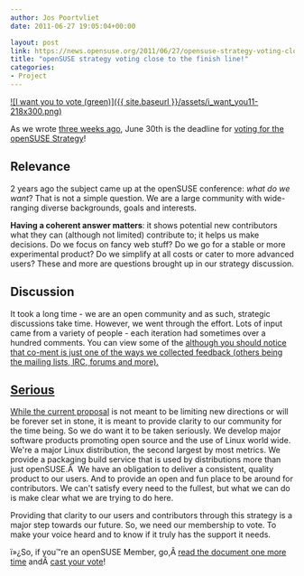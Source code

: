 ```yaml
---
author: Jos Poortvliet
date: 2011-06-27 19:05:04+00:00

layout: post
link: https://news.opensuse.org/2011/06/27/opensuse-strategy-voting-close-to-the-finish-line/
title: "openSUSE strategy voting close to the finish line!"
categories:
- Project
---
```

[![I want you to vote (green)]({{ site.baseurl }}/assets/i_want_you11-218x300.png)](https://news.opensuse.org/2011/06/27/opensuse-strategy-voting-close-to-the-finish-line/i_want_you11-2/)

As we wrote [three weeks ago](https://news.opensuse.org/2011/06/07/time-to-vote-on-the-opensuse-strategy/), June 30th is the deadline for [voting for the openSUSE Strategy](http://bit.ly/kZaAC2)!


## Relevance


2 years ago the subject came up at the openSUSE conference: _what do we want_? That is not a simple question. We are a large community with wide-ranging diverse backgrounds, goals and interests.

**Having a coherent answer matters**: it shows potential new contributors what they can (although not limited) contribute to; it helps us make decisions. Do we focus on fancy web stuff? Do we go for a stable or more experimental product? Do we simplify at all costs or cater to more advanced users? These and more are questions brought up in our strategy discussion.


## <!-- more -->




## Discussion


It took a long time - we are an open community and as such, strategic discussions take time. However, we went through the effort. Lots of input came from a variety of people - each iteration had sometimes over a hundred comments. You can view some of the [ although you should notice that co-ment is just one of the ways we collected feedback (others being the mailing lists, IRC, forums and more).](https://lite.co-ment.com/text/lNPCgzeGHdV/history/)

[ ](https://lite.co-ment.com/text/lNPCgzeGHdV/history/)


## [Serious](https://lite.co-ment.com/text/lNPCgzeGHdV/history/)


[While the ](https://lite.co-ment.com/text/lNPCgzeGHdV/history/)[current proposal](http://en.opensuse.org/openSUSE:Strategy) is not meant to be limiting new directions or will be forever set in  stone, it is meant to provide clarity to our community for the time being. So we do  want it to be taken seriously. We develop major software products promoting open source and the use of Linux world wide. We're a major Linux distribution, the  second largest by most metrics. We provide a packaging build service that is used by distributions more than just openSUSE.Â  We have an obligation to deliver a  consistent, quality product to our users. And to provide an open and fun  place to be around for contributors. We can't satisfy every need to the  fullest, but what we can do is make clear what we are trying to do  here.

Providing that clarity to our users and contributors through this strategy is a major step towards our future. So, we need our membership to vote. To make your voice heard and to know if it truly has the support it needs.

ï»¿So, if you™re an openSUSE Member, go,Â [read the document one more time](http://en.opensuse.org/openSUSE:Strategy) andÂ [cast your vote](http://bit.ly/kZaAC2)!		
